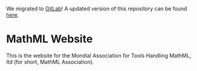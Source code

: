 We migrated to [GitLab](https://gitlab.com/mathml/)!
A updated version of this repository can be found [here](https://gitlab.com/mathml/website).

# MathML Website

This is the website for the Mondial Association for Tools Handling MathML, ltd (for short, MathML Association).
